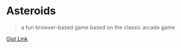 # Asteroids

> a fun browser-based game based on the classic arcade game

[Gist Link](https://gist.github.com/thechutrain/723bc805fb0e47ed13246b73c1e23f96)
